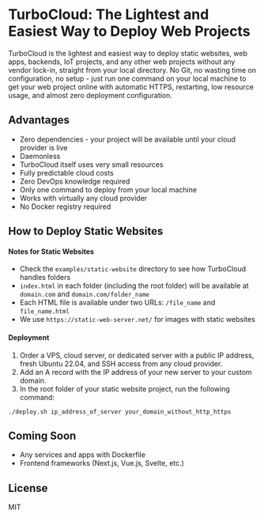 # TurboCloud: The Lightest and Easiest Way to Deploy Web Projects

TurboCloud is the lightest and easiest way to deploy static websites, web apps, backends, IoT projects, and any other web projects without any vendor lock-in, straight from your local directory. No Git, no wasting time on configuration, no setup - just run one command on your local machine to get your web project online with automatic HTTPS, restarting, low resource usage, and almost zero deployment configuration.

## Advantages

- Zero dependencies - your project will be available until your cloud provider is live
- Daemonless
- TurboCloud itself uses very small resources
- Fully predictable cloud costs
- Zero DevOps knowledge required
- Only one command to deploy from your local machine
- Works with virtually any cloud provider
- No Docker registry required

## How to Deploy Static Websites

#### Notes for Static Websites

- Check the `examples/static-website` directory to see how TurboCloud handles folders
- `index.html` in each folder (including the root folder) will be available at `domain.com` and `domain.com/folder_name`
- Each HTML file is available under two URLs: `/file_name` and `file_name.html`
- We use `https://static-web-server.net/` for images with static websites

#### Deployment

1. Order a VPS, cloud server, or dedicated server with a public IP address, fresh Ubuntu 22.04, and SSH access from any cloud provider.
2. Add an A record with the IP address of your new server to your custom domain.
3. In the root folder of your static website project, run the following command:

```
./deploy.sh ip_address_of_server your_domain_without_http_https
```

## Coming Soon

- Any services and apps with Dockerfile
- Frontend frameworks (Next.js, Vue.js, Svelte, etc.)

## License

MIT